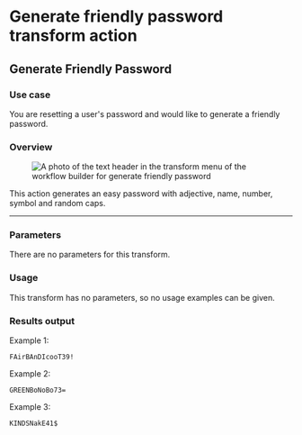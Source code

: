 # Generate friendly password transform action

## Generate Friendly Password

### Use case

You are resetting a user's password and would like to generate a friendly password.

### Overview

<figure><img src="../../../../.gitbook/assets/Screenshot 2025-04-18 at 2.49.09 PM.png" alt="A photo of the text header in the transform menu of the workflow builder for generate friendly password "><figcaption></figcaption></figure>

This action generates an easy password with adjective, name, number, symbol and random caps.

***

### Parameters

There are no parameters for this transform.

### Usage

This transform has no parameters, so no usage examples can be given.

### Results output

Example 1:

```
FAirBAnDIcooT39!
```

Example 2:

```
GREENBoNoBo73=
```

Example 3:

```
KINDSNakE41$
```
